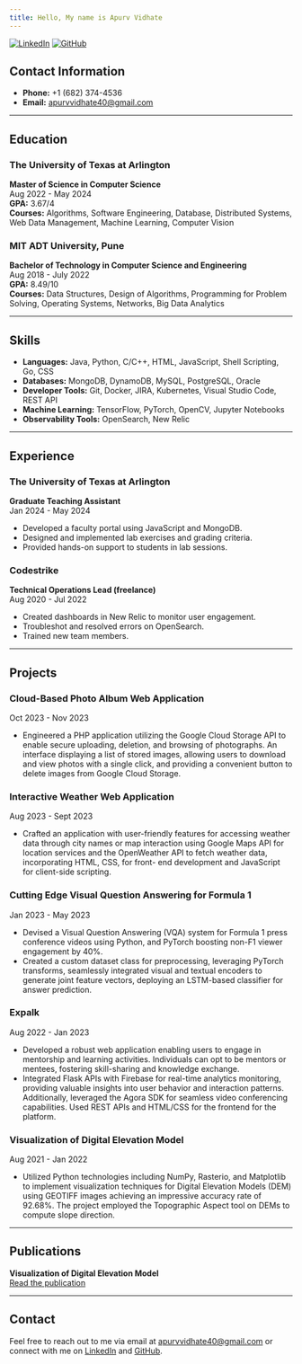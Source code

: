 ```yaml
---
title: Hello, My name is Apurv Vidhate
--- 
```


[![LinkedIn](https://img.shields.io/badge/LinkedIn-Profile-blue)](https://linkedin.com/in/apurv-vidhate)
[![GitHub](https://img.shields.io/badge/GitHub-Profile-black)](https://github.com/Thepetapixl)

## Contact Information
- **Phone:** +1 (682) 374-4536
- **Email:** [apurvvidhate40@gmail.com](mailto:apurvvidhate40@gmail.com)

---

## Education

### The University of Texas at Arlington
**Master of Science in Computer Science**  
Aug 2022 - May 2024  
**GPA:** 3.67/4  
**Courses:** Algorithms, Software Engineering, Database, Distributed Systems, Web Data Management, Machine Learning, Computer Vision

### MIT ADT University, Pune
**Bachelor of Technology in Computer Science and Engineering**  
Aug 2018 - July 2022  
**GPA:** 8.49/10  
**Courses:** Data Structures, Design of Algorithms, Programming for Problem Solving, Operating Systems, Networks, Big Data Analytics

---

## Skills

- **Languages:** Java, Python, C/C++, HTML, JavaScript, Shell Scripting, Go, CSS
- **Databases:** MongoDB, DynamoDB, MySQL, PostgreSQL, Oracle
- **Developer Tools:** Git, Docker, JIRA, Kubernetes, Visual Studio Code, REST API
- **Machine Learning:** TensorFlow, PyTorch, OpenCV, Jupyter Notebooks
- **Observability Tools:** OpenSearch, New Relic

---

## Experience

### The University of Texas at Arlington
**Graduate Teaching Assistant**  
Jan 2024 - May 2024  
- Developed a faculty portal using JavaScript and MongoDB.
- Designed and implemented lab exercises and grading criteria.
- Provided hands-on support to students in lab sessions.

### Codestrike
**Technical Operations Lead (freelance)**  
Aug 2020 - Jul 2022  
- Created dashboards in New Relic to monitor user engagement.
- Troubleshot and resolved errors on OpenSearch.
- Trained new team members.

---

## Projects

### Cloud-Based Photo Album Web Application
Oct 2023 - Nov 2023  
-  Engineered a PHP application utilizing the Google Cloud Storage API to enable secure uploading, deletion, and browsing of photographs. An interface displaying a list of stored images, allowing users to download and view photos with a single click, and providing a convenient button to delete images from Google Cloud Storage.

### Interactive Weather Web Application
Aug 2023 - Sept 2023  
- Crafted an application with user-friendly features for accessing weather data through city names or map interaction using Google Maps API for location services and the OpenWeather API to fetch weather data, incorporating HTML, CSS, for front- end development and JavaScript for client-side scripting.

### Cutting Edge Visual Question Answering for Formula 1
Jan 2023 - May 2023  
- Devised a Visual Question Answering (VQA) system for Formula 1 press conference videos using Python, and PyTorch
boosting non-F1 viewer engagement by 40%.
- Created a custom dataset class for preprocessing, leveraging PyTorch transforms, seamlessly integrated visual and textual encoders to generate joint feature vectors, deploying an LSTM-based classifier for answer prediction.


### Expalk
Aug 2022 - Jan 2023  
- Developed a robust web application enabling users to engage in mentorship and learning activities. Individuals can opt to be
mentors or mentees, fostering skill-sharing and knowledge exchange.
- Integrated Flask APIs with Firebase for real-time analytics monitoring, providing valuable insights into user behavior and interaction patterns. Additionally, leveraged the Agora SDK for seamless video conferencing capabilities. Used REST APIs and HTML/CSS for the frontend for the platform.

### Visualization of Digital Elevation Model
Aug 2021 - Jan 2022  
- Utilized Python technologies including NumPy, Rasterio, and Matplotlib to implement visualization techniques for Digital Elevation Models (DEM) using GEOTIFF images achieving an impressive accuracy rate of 92.68%. The project employed the Topographic Aspect tool on DEMs to compute slope direction.

---

## Publications

**Visualization of Digital Elevation Model**  
[Read the publication](https://doi.org/10.22214/ijraset.2022.45121)

---

## Contact

Feel free to reach out to me via email at [apurvvidhate40@gmail.com](mailto:apurvvidhate40@gmail.com) or connect with me on [LinkedIn](https://linkedin.com/in/apurv-vidhate) and [GitHub](https://github.com/Thepetapixl).
